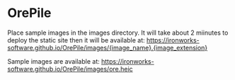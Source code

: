 # OrePile

Place sample images in the images directory. It will take about 2 miinutes to deploy the static site then it will be available at: https://ironworks-software.github.io/OrePile/images/{image_name}.{image_extension}

Sample images are available at: https://ironworks-software.github.io/OrePile/images/ore.heic